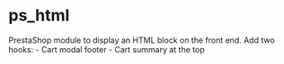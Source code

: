 # ps_html
PrestaShop module to display an HTML block on the front end. Add two hooks: - Cart modal footer - Cart summary at the top
